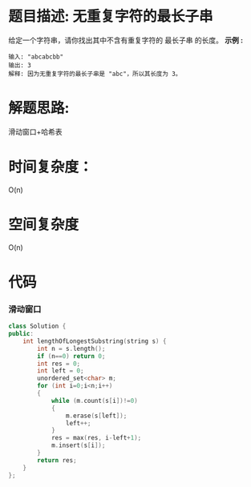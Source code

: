 # 题目描述:  无重复字符的最长子串

给定一个字符串，请你找出其中不含有重复字符的 最长子串 的长度。
**示例 :**
```
输入: "abcabcbb"
输出: 3 
解释: 因为无重复字符的最长子串是 "abc"，所以其长度为 3。
```

# 解题思路:
  滑动窗口+哈希表

# 时间复杂度：
O(n)
# 空间复杂度
 O(n)
  
# 代码

### 滑动窗口
```c++
class Solution {
public:
    int lengthOfLongestSubstring(string s) {
        int n = s.length();
        if (n==0) return 0;
        int res = 0;
        int left = 0;
        unordered_set<char> m;
        for (int i=0;i<n;i++)
        {
            while (m.count(s[i])!=0)
            {
                m.erase(s[left]);
                left++;
            }
            res = max(res, i-left+1);
            m.insert(s[i]);
        }
        return res;
    }
};
```
